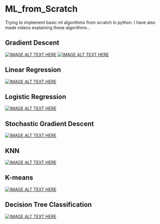 # ML_from_Scratch
Trying to implement basic ml algorithms from scratch in python. I have also made videos explaining these algorithms...

## Gradient Descent
[![IMAGE ALT TEXT HERE](https://i.ytimg.com/vi/36zkIAAUcZ4/mqdefault.jpg)](https://youtu.be/36zkIAAUcZ4)
[![IMAGE ALT TEXT HERE](https://i.ytimg.com/vi/41BiBUZbg9U/mqdefault.jpg)](https://youtu.be/41BiBUZbg9U)


## Linear Regression
[![IMAGE ALT TEXT HERE](https://i.ytimg.com/vi/fnDO1s4fzi4/mqdefault.jpg)](https://youtu.be/fnDO1s4fzi4)

## Logistic Regression
[![IMAGE ALT TEXT HERE](https://i.ytimg.com/vi/NtjAeXppomA/mqdefault.jpg)](https://youtu.be/NtjAeXppomA)

## Stochastic Gradient Descent
[![IMAGE ALT TEXT HERE](https://i.ytimg.com/vi/V8InSDYHG4s/mqdefault.jpg)](https://youtu.be/V8InSDYHG4s)

## KNN
[![IMAGE ALT TEXT HERE](https://i.ytimg.com/vi/0RwM2BaLNkE/mqdefault.jpg)](https://youtu.be/0RwM2BaLNkE)

## K-means
[![IMAGE ALT TEXT HERE](https://i.ytimg.com/vi/IB9WfafBmjk/mqdefault.jpg)](https://youtu.be/IB9WfafBmjk)

## Decision Tree Classification
[![IMAGE ALT TEXT HERE](https://i.ytimg.com/vi/ZVR2Way4nwQ/mqdefault.jpg)](https://youtu.be/ZVR2Way4nwQ)
